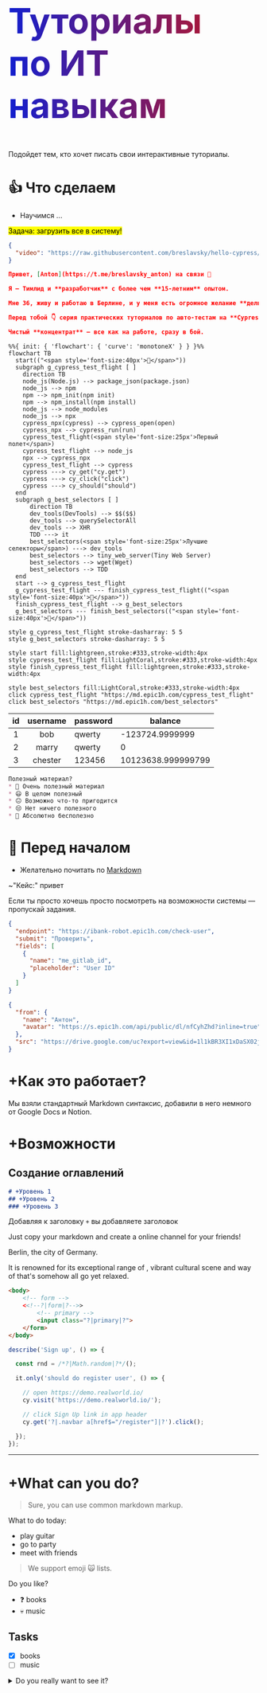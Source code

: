 <h1 class="title">Туториалы<br>по ИТ навыкам</h1>

<style>
h1.title {
  font-size: 5em;
  background: #121FCF;
  background: linear-gradient(to right, #121FCF 0%, #CF1512 100%);
  -webkit-background-clip: text;
  -webkit-text-fill-color: transparent;
}
</style>

Подойдет тем, кто хочет писать свои интерактивные туториалы.

# 👍 Что сделаем
* Научимся ...

<mark>Задача: загрузить все в систему!</mark>

```json circle hello_from_anton5
{
  "video": "https://raw.githubusercontent.com/breslavsky/hello-cypress/main/assets/circles/hello.mp4"
}

Привет, [Anton](https://t.me/breslavsky_anton) на связи 🤙

Я — Тимлид и **разработчик** с более чем **15-летним** опытом. 

Мне 36, живу и работаю в Берлине, и у меня есть огромное желание **делиться** знаниями.

Перед тобой 👇 серия практических туториалов по авто-тестам на **Cypress**

Чистый **концентрат** — все как на работе, сразу в бой.
```

```mermaid
%%{ init: { 'flowchart': { 'curve': 'monotoneX' } } }%%
flowchart TB
  start(("<span style='font-size:40px'>🥚</span>"))
  subgraph g_cypress_test_flight [ ]
    direction TB
    node_js(Node.js) --> package_json(package.json)
    node_js --> npm
    npm --> npm_init(npm init)
    npm --> npm_install(npm install)
    node_js --> node_modules
    node_js --> npx
    cypress_npx(cypress) --> cypress_open(open)
    cypress_npx --> cypress_run(run)
    cypress_test_flight(<span style='font-size:25px'>Первый полет</span>)
    cypress_test_flight --> node_js
    npx --> cypress_npx
    cypress_test_flight --> cypress
    cypress ---> cy_get("cy.get")
    cypress ---> cy_click("click")
    cypress ---> cy_should("should")
  end
  subgraph g_best_selectors [ ]
      direction TB
      dev_tools(DevTools) --> $$($$)
      dev_tools --> querySelectorAll
      dev_tools --> XHR
      TDD ---> it
      best_selectors(<span style='font-size:25px'>Лучшие селекторы</span>) ---> dev_tools
      best_selectors --> tiny_web_server(Tiny Web Server)
      best_selectors --> wget(Wget)
      best_selectors --> TDD
  end
  start --> g_cypress_test_flight
  g_cypress_test_flight --- finish_cypress_test_flight(("<span style='font-size:40px'>🐣</span>"))
  finish_cypress_test_flight --> g_best_selectors
  g_best_selectors --- finish_best_selectors(("<span style='font-size:40px'>🐥</span>"))

style g_cypress_test_flight stroke-dasharray: 5 5
style g_best_selectors stroke-dasharray: 5 5

style start fill:lightgreen,stroke:#333,stroke-width:4px  
style cypress_test_flight fill:LightCoral,stroke:#333,stroke-width:4px
style finish_cypress_test_flight fill:lightgreen,stroke:#333,stroke-width:4px  

style best_selectors fill:LightCoral,stroke:#333,stroke-width:4px
click cypress_test_flight "https://md.epic1h.com/cypress_test_flight"
click best_selectors "https://md.epic1h.com/best_selectors"
```

| id | username | password | balance            |
|:--:|:--------:|----------|--------------------|
|  1 | bob      | qwerty   | -123724.9999999    |
| 2  | marry    | qwerty   | 0                  |
| 3  | chester  | 123456   | 10123638.999999799 |

```markdown poll
Полезный материал?
* 🤩 Очень полезный материал
* 😃 В целом полезный
* 😐 Возможно что-то пригодится
* 😒 Нет ничего полезного
* 😬 Абсолютно бесполезно
```

# 🙋‍ Перед началом
* Желательно почитать по [Markdown](https://lifehacker.ru/chto-takoe-markdown/)

~"Кейс:" привет

Если ты просто хочешь просто посмотреть на возможности системы — пропускай задания.

```json robot check_user
{
  "endpoint": "https://ibank-robot.epic1h.com/check-user",
  "submit": "Проверить",
  "fields": [
    {
      "name": "me_gitlab_id",
      "placeholder": "User ID"
    }
  ]
}
```

```json message hello_from_anton
{
  "from": {
    "name": "Антон",
    "avatar": "https://s.epic1h.com/api/public/dl/nfCyhZhd?inline=true"
  },
  "src": "https://drive.google.com/uc?export=view&id=1l1kBR3XI1xDaSX02jLY8FfzxLibosE3P"
}
```

# +Как это работает?

Мы взяли стандартный Markdown синтаксис, добавили в него немного от Google Docs и Notion.

# +Возможности

## Создание оглавлений

```markdown
# +Уровень 1
## +Уровень 2
### +Уровень 3
```

Добавляя к заголовку `+` вы добавляете заголовок 

Just copy your markdown and create a online channel for your friends!

Berlin, the <md-placeholder value="capital"></md-placeholder> city of Germany.

It is renowned for its exceptional range of <md-placeholder value="landmarks"></md-placeholder>, vibrant cultural scene
and way of <md-placeholder value="life"></md-placeholder> that's somehow all go yet relaxed.

```html placeholders
<body>
    <!-- form -->
    <<!--?|form|?-->>
        <!-- primary -->
        <input class="?|primary|?">
    </form>
</body>
```

```js placeholders
describe('Sign up', () => {

  const rnd = /*?|Math.random|?*/();

  it.only('should do register user', () => {

    // open https://demo.realworld.io/
    cy.visit('https://demo.realworld.io/');

    // click Sign Up link in app header
    cy.get('?|.navbar a[href$="/register"]|?').click();

  });
});
```

***

# +What can you do?

> Sure, you can use common markdown markup.

What to do today:

* play guitar
* go to party
* meet with friends

> We support emoji 🙀 lists.

Do you like?

* ❓ books
* 💀 music

## Tasks

* [x] books
* [ ] music

<details>
    <summary>Do you really want to see it?</summary>

This content is hidden!
</details>
